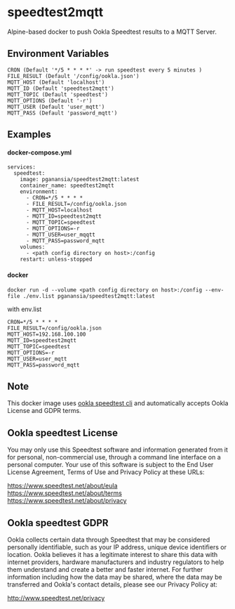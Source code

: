 # speedtest2mqtt

Alpine-based docker to push Ookla Speedtest results to a MQTT Server.

## Environment Variables

    CRON (Default '*/5 * * * *' -> run speedtest every 5 minutes )
    FILE_RESULT (Default '/config/ookla.json')
    MQTT_HOST (Default 'localhost')
    MQTT_ID (Default 'speedtest2mqtt')
    MQTT_TOPIC (Default 'speedtest')
    MQTT_OPTIONS (Default '-r')
    MQTT_USER (Default 'user_mqtt')
    MQTT_PASS (Default 'password_mqtt')

## Examples

#### docker-compose.yml

```
services:
  speedtest:
    image: pganansia/speedtest2mqtt:latest
    container_name: speedtest2mqtt
    environment:
      - CRON=*/5 * * * *
      - FILE_RESULT=/config/ookla.json
      - MQTT_HOST=localhost
      - MQTT_ID=speedtest2mqtt
      - MQTT_TOPIC=speedtest
      - MQTT_OPTIONS=-r
      - MQTT_USER=user_mqqtt
      - MQTT_PASS=password_mqtt
    volumes:
      - <path config directory on host>:/config
    restart: unless-stopped
```

#### docker 

```
docker run -d --volume <path config directory on host>:/config --env-file ./env.list pganansia/speedtest2mqtt:latest
```

with env.list

```
CRON=*/5 * * * *
FILE_RESULT=/config/ookla.json
MQTT_HOST=192.168.100.100
MQTT_ID=speedtest2mqtt
MQTT_TOPIC=speedtest
MQTT_OPTIONS=-r
MQTT_USER=user_mqtt
MQTT_PASS=password_mqtt
```

## Note

This docker image uses [ookla speedtest cli](https://www.speedtest.net/fr/apps/cli) and automatically 
accepts Ookla License and GDPR terms.
 
## Ookla speedtest License

You may only use this Speedtest software and information generated from it for personal, non-commercial use, through a command line interface on a personal computer. Your use of this software is subject to the End User License Agreement, Terms of Use and Privacy Policy at these URLs:

https://www.speedtest.net/about/eula
https://www.speedtest.net/about/terms
https://www.speedtest.net/about/privacy

## Ookla speedtest GDPR

Ookla collects certain data through Speedtest that may be considered
personally identifiable, such as your IP address, unique device
identifiers or location. Ookla believes it has a legitimate interest
to share this data with internet providers, hardware manufacturers and
industry regulators to help them understand and create a better and
faster internet. For further information including how the data may be
shared, where the data may be transferred and Ookla's contact details,
please see our Privacy Policy at:

http://www.speedtest.net/privacy
